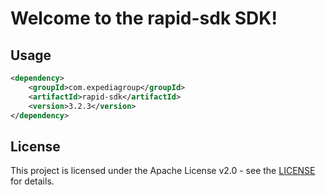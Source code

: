 # Welcome to the rapid-sdk SDK!

## Usage
```xml
<dependency>
    <groupId>com.expediagroup</groupId>
    <artifactId>rapid-sdk</artifactId>
    <version>3.2.3</version>
</dependency>
```

## License

This project is licensed under the Apache License v2.0 - see the [LICENSE](LICENSE) for details.

